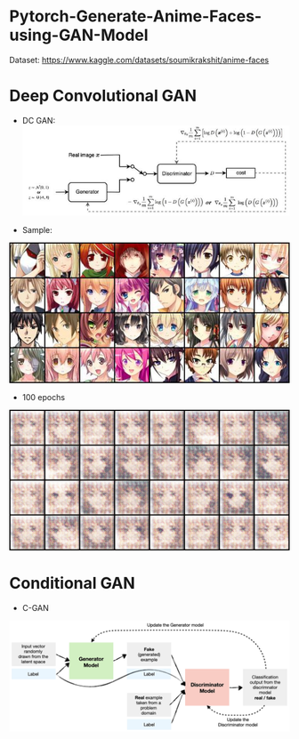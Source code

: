 # Pytorch-Generate-Anime-Faces-using-GAN-Model

Dataset: https://www.kaggle.com/datasets/soumikrakshit/anime-faces

# Deep Convolutional GAN
- DC GAN: 
![](images/dc_gan.jpg)

- Sample:

![](images/anime_faces_sample.jpg)
- 100 epochs

![](gif/dc_gan_anime_faces.gif)

# Conditional GAN
- C-GAN

![](images/c_gan_model.PNG)
